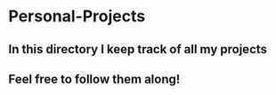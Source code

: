 # Personal-Projects

## In this directory I keep track of all my projects

## Feel free to follow them along!